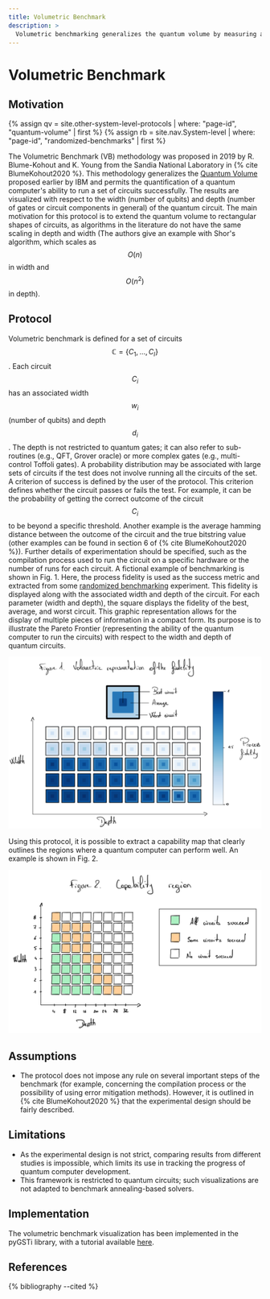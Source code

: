 ```yaml
---
title: Volumetric Benchmark
description: >
  Volumetric benchmarking generalizes the quantum volume by measuring a computer's ability to run quantum circuits based on the circuit's width and depth.
---
```


# Volumetric Benchmark

## Motivation

{% assign qv = site.other-system-level-protocols | where: "page-id", "quantum-volume" | first %}
{% assign rb = site.nav.System-level | where: "page-id", "randomized-benchmarks" | first %}

The Volumetric Benchmark (VB) methodology was proposed in 2019 by R. Blume-Kohout and K. Young from the Sandia National Laboratory in {% cite BlumeKohout2020 %}. This methodology generalizes the <a href="{{ qv.url | prepend: site.baseurl }}" target="_blank">Quantum Volume</a> proposed earlier by IBM and permits the quantification of a quantum computer's ability to run a set of circuits successfully. The results are visualized with respect to the width (number of qubits) and depth (number of gates or circuit components in general) of the quantum circuit. The main motivation for this protocol is to extend the quantum volume to rectangular shapes of circuits, as algorithms in the literature do not have the same scaling in depth and width (The authors give an example with Shor's algorithm, which scales as $$O(n)$$ in width and $$O(n^2)$$ in depth).

## Protocol

Volumetric benchmark is defined for a set of circuits $$\mathbb{C} = \{C_1, ..., C_l\}$$. Each circuit $$C_i$$ has an associated width $$w_i$$ (number of qubits) and depth $$d_i$$. The depth is not restricted to quantum gates; it can also refer to sub-routines (e.g., QFT, Grover oracle) or more complex gates (e.g., multi-control Toffoli gates). A probability distribution may be associated with large sets of circuits if the test does not involve running all the circuits of the set. A criterion of success is defined by the user of the protocol. This criterion defines whether the circuit passes or fails the test. For example, it can be the probability of getting the correct outcome of the circuit $$C_i$$ to be beyond a specific threshold. Another example is the average hamming distance between the outcome of the circuit and the true bitstring value (other examples can be found in section 6 of {% cite BlumeKohout2020 %}). Further details of experimentation should be specified, such as the compilation process used to run the circuit on a specific hardware or the number of runs for each circuit. 
A fictional example of benchmarking is shown in Fig. 1. Here, the process fidelity is used as the success metric and extracted from some <a href="{{ rb.url | prepend: site.baseurl }}" target="_blank">randomized benchmarking</a> experiment. This fidelity is displayed along with the associated width and depth of the circuit. For each parameter (width and depth), the square displays the fidelity of the best, average, and worst circuit. This graphic representation allows for the display of multiple pieces of information in a compact form. Its purpose is to illustrate the Pareto Frontier (representing the ability of the quantum computer to run the circuits) with respect to the width and depth of quantum circuits.

<div class="center">
  <img src="/img/multi-level-benchmark/vb-1.png" class="img-medium" alt="Volumetric benchmark map with the process fidelity (values between 0 and 1) benchmarked along the circuit width and depth."/>
</div>

Using this protocol, it is possible to extract a capability map that clearly outlines the regions where a quantum computer can perform well. An example is shown in Fig. 2.

<div class="center">
  <img src="/img/multi-level-benchmark/vb-2.png" class="img-medium" alt="The volumetric benchmark capability map highlights the regions (combination of width and depth) where the quantum circuit can be run successfully."/>
</div>

## Assumptions

- The protocol does not impose any rule on several important steps of the benchmark (for example, concerning the compilation process or the possibility of using error mitigation methods). However, it is outlined in {% cite BlumeKohout2020 %} that the experimental design should be fairly described.

## Limitations

- As the experimental design is not strict, comparing results from different studies is impossible, which limits its use in tracking the progress of quantum computer development.
- This framework is restricted to quantum circuits; such visualizations are not adapted to benchmark annealing-based solvers. 

## Implementation

The volumetric benchmark visualization has been implemented in the pyGSTi library, with a tutorial available <a href="https://github.com/sandialabs/pyGSTi/blob/master/jupyter_notebooks/Tutorials/algorithms/VolumetricBenchmarks.ipynb" target="_blank">here</a>.

## References
{% bibliography --cited %}
